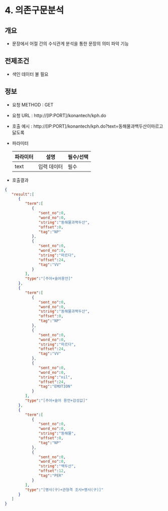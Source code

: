 # **4. 의존구문분석**
##  **개요**

* 문장에서 어절 간의 수식관계 분석을 통한 문장의 의미 파악 기능

##  **전제조건**

* 색인 데이터 불 필요

##  **정보**

- 요청 METHOD : GET
- 요청 URL : http://[IP:PORT]/konantech/kph.do
- 호출 예시 : http://[IP:PORT]/konantech/kph.do?text=동해물과백두산이마르고닳도록
- 파라미터

    |파라미터    |설명  |필수/선택  |
    |---------|---------|---------|
    |text     | 입력 데이터|필수|


- 호출결과
```json
{
   "result":[
      {
         "term":[
            {
               "sent_no":0,
               "word_no":0,
               "string":"동해물과백두산",
               "offset":0,
               "tag":"NP"
            },
            {
               "sent_no":0,
               "word_no":0,
               "string":"마르다",
               "offset":24,
               "tag":"VV"
            }
         ],
         "type":"[주어+술어용언]"
      },
      {
         "term":[
            {
               "sent_no":0,
               "word_no":0,
               "string":"동해물과백두산",
               "offset":0,
               "tag":"NP"
            },
            {
               "sent_no":0,
               "word_no":0,
               "string":"마르다",
               "offset":24,
               "tag":"VV"
            },
            {
               "sent_no":0,
               "word_no":0,
               "string":"nil",
               "offset":24,
               "tag":"EMOTION"
            }
         ],
         "type":"[주어+술어 용언+감성값]"
      },
      {
         "term":[
            {
               "sent_no":0,
               "word_no":0,
               "string":"동해물",
               "offset":0,
               "tag":"NP"
            },
            {
               "sent_no":0,
               "word_no":0,
               "string":"백두산",
               "offset":12,
               "tag":"PER"
            }
         ],
         "type":"[명사(구)+관형격 조사+명사(구)]"
      }
   ]
}
```
